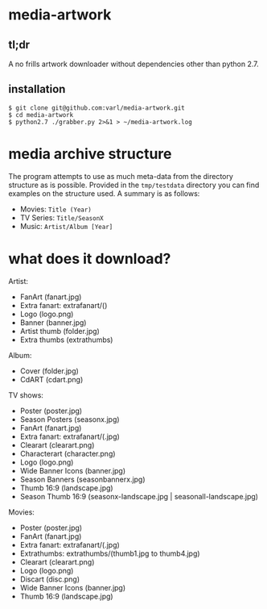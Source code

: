 media-artwork
=============

## tl;dr

A no frills artwork downloader without dependencies other than python 2.7.

## installation

```
$ git clone git@github.com:varl/media-artwork.git
$ cd media-artwork
$ python2.7 ./grabber.py 2>&1 > ~/media-artwork.log
```

# media archive structure

The program attempts to use as much meta-data from the directory structure as
is possible. Provided in the `tmp/testdata` directory you can find examples on
the structure used. A summary is as follows:

* Movies: `Title (Year)`
* TV Series: `Title/SeasonX`
* Music: `Artist/Album [Year]`

# what does it download?

Artist: 
- FanArt (fanart.jpg)
- Extra fanart: extrafanart/(<image ID from provider.jpg>)
- Logo (logo.png)
- Banner (banner.jpg)
- Artist thumb (folder.jpg)
- Extra thumbs (extrathumbs)

Album:
- Cover (folder.jpg)
- CdART (cdart.png)

TV shows:
- Poster (poster.jpg)
- Season Posters (seasonx.jpg)
- FanArt (fanart.jpg)
- Extra fanart: extrafanart/(<image ID from provider>.jpg)
- Clearart (clearart.png)
- Characterart (character.png)
- Logo (logo.png)
- Wide Banner Icons (banner.jpg)
- Season Banners (seasonbannerx.jpg)
- Thumb 16:9 (landscape.jpg)
- Season Thumb 16:9 (seasonx-landscape.jpg | seasonall-landscape.jpg)

Movies:
- Poster (poster.jpg)
- FanArt (fanart.jpg)
- Extra fanart: extrafanart/(<image ID from provider>.jpg)
- Extrathumbs: extrathumbs/(thumb1.jpg to thumb4.jpg)
- Clearart (clearart.png)
- Logo (logo.png)
- Discart (disc.png)
- Wide Banner Icons (banner.jpg)
- Thumb 16:9 (landscape.jpg)

